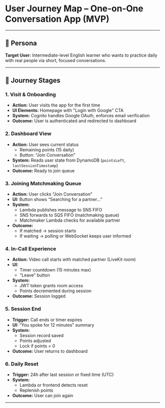 # User Journey Map – One-on-One Conversation App (MVP)

---

## 🧑 Persona
**Target User:** Intermediate-level English learner who wants to practice daily with real people via short, focused conversations.

---

## 🔄 Journey Stages

### 1. Visit & Onboarding
- **Action:** User visits the app for the first time
- **UI Elements:** Homepage with "Login with Google" CTA
- **System:** Cognito handles Google OAuth, enforces email verification
- **Outcome:** User is authenticated and redirected to dashboard

### 2. Dashboard View
- **Action:** User sees current status
  - Remaining points (15 daily)
  - Button: “Join Conversation”
- **System:** Reads user state from DynamoDB (`pointsLeft`, `lastSessionTimestamp`)
- **Outcome:** Ready to join queue

### 3. Joining Matchmaking Queue
- **Action:** User clicks “Join Conversation”
- **UI:** Button shows “Searching for a partner…”
- **System:**
  - Lambda publishes message to SNS FIFO
  - SNS forwards to SQS FIFO (matchmaking queue)
  - Matchmaker Lambda checks for available partner
- **Outcome:**
  - If matched → session starts
  - If waiting → polling or WebSocket keeps user informed

### 4. In-Call Experience
- **Action:** Video call starts with matched partner (LiveKit room)
- **UI:**
  - Timer countdown (15 minutes max)
  - “Leave” button
- **System:**
  - JWT token grants room access
  - Points decremented during session
- **Outcome:** Session logged

### 5. Session End
- **Trigger:** Call ends or timer expires
- **UI:** “You spoke for 12 minutes” summary
- **System:**
  - Session record saved
  - Points adjusted
  - Lock if points = 0
- **Outcome:** User returns to dashboard

### 6. Daily Reset
- **Trigger:** 24h after last session or fixed time (UTC)
- **System:**
  - Lambda or frontend detects reset
  - Replenish points
- **Outcome:** User can join again

---

